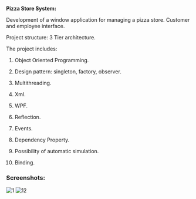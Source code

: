 **Pizza Store System:**



Development of a window application for managing a pizza store. Customer and employee interface. 



Project structure: 3 Tier architecture.


The project includes:

1.	Object Oriented Programming. 

2.	Design pattern: singleton, factory, observer.

3.	Multithreading.

4.	Xml.

5.	WPF.

6.	Reflection.

7.	Events.

8.	Dependency Property.

9.	Possibility of automatic simulation.
    
10.	Binding.

### Screenshots:
![1](https://user-images.githubusercontent.com/100497249/232601198-2d421a64-6dda-4977-82f2-69d05928b3c0.png)
![12](https://user-images.githubusercontent.com/100497249/232601249-45947819-ceb5-43ee-8d38-612185c132cc.png)

